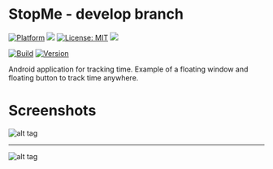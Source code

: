 # StopMe - develop branch

[![Platform](https://img.shields.io/badge/platform-Android-blue.svg)](https://www.android.com)
<a target="_blank" href="https://android-arsenal.com/api?level=21" title="API21+"><img src="https://img.shields.io/badge/API-21+-blue.svg" /></a>
[![License: MIT](https://img.shields.io/badge/License-MIT-blue.svg)](https://opensource.org/licenses/MIT)
<a target="_blank" href="https://www.paypal.me/GuepardoApps" title="Donate using PayPal"><img src="https://img.shields.io/badge/paypal-donate-blue.svg" /></a>

[![Build](https://img.shields.io/badge/build-success-green.svg)](https://github.com/GuepardoApps/StopMe/tree/develop/releases/1-2-0-180823.apk)
[![Version](https://img.shields.io/badge/version-v1.2.0.180823-blue.svg)](https://github.com/GuepardoApps/StopMe/develop/)

Android application for tracking time.
Example of a floating window and floating button to track time anywhere.

# Screenshots

![alt tag](https://github.com/GuepardoApps/StopMe/blob/develop/screenshots/header_001.png)
___________________________________

![alt tag](https://github.com/GuepardoApps/StopMe/blob/develop/screenshots/header_002.png)